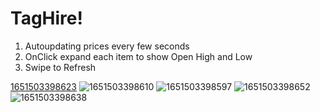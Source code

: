 # TagHire!

1. Autoupdating prices every few seconds
2. OnClick expand each item to show Open High and Low
3. Swipe to Refresh



[1651503398623](https://user-images.githubusercontent.com/87896050/166256245-345975b3-431d-493b-8b99-fea4c2c14f00.png)
![1651503398610](https://user-images.githubusercontent.com/87896050/166256254-55e8f663-8d5e-4638-bb17-ec27d6db0a90.png)
![1651503398597](https://user-images.githubusercontent.com/87896050/166256263-b4a7f965-d6aa-49bd-bc20-f4acc2b1e21e.png)
![1651503398652](https://user-images.githubusercontent.com/87896050/166256273-d8c563d6-b5cf-4c23-b899-6c4e15ac1fea.png)
![1651503398638](https://user-images.githubusercontent.com/87896050/166256282-289d3a9f-e015-4032-b2c0-6ff5a2c2cd31.png)
